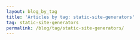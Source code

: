 ```yaml
---
layout: blog_by_tag
title: 'Articles by tag: static-site-generators'
tag: static-site-generators
permalink: /blog/tag/static-site-generators/
---
```

